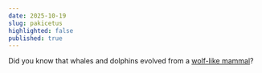 ```yaml
---
date: 2025-10-19
slug: pakicetus
highlighted: false
published: true
---
```

Did you know that whales and dolphins evolved from a [wolf-like mammal](https://en.wikipedia.org/wiki/Pakicetus)?